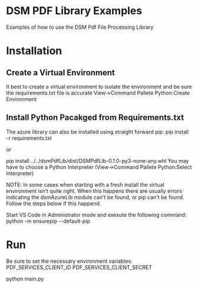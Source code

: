 # DSM PDF Library Examples
Examples of how to use the DSM Pdf File Processing Library

# Installation
## Create a Virtual Environment
It best to create a virtual environment to isolate the environment and be sure the requirements.txt file is accurate
View->Command Pallete Python:Create Environment

## Install Python Pacakged from Requirements.txt
The azure library can also be installed using straight forward pip:
pip install -r requirements.txt

or

pip install ../../dsmPdfLib/dist/DSMPdfLib-0.1.0-py3-none-any.whl
You may have to choose a Python Interpreter (View->Command Pallete Python:Select Interpreter)

NOTE:
In some cases when starting with a fresh install the virtual environment isn't quite right.  When this happens there are usually errors indicating the dsmAzureLib module can't be found, or pip can't be found.  Follow the steps below if this happend.

Start VS Code in Administrator mode and exexute the following command:
python -m ensurepip --default-pip

# Run
Be sure to set the necessary environment variables:
PDF_SERVICES_CLIENT_ID
PDF_SERVICES_CLIENT_SECRET

python main.py